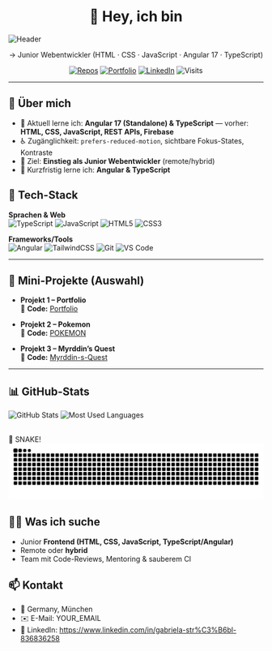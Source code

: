 <!-- Banner / Intro (kein assets nötig) -->
<p align="center">
  <h1 align="center">👋 Hey, ich bin</h1>
  <img src="https://capsule-render.vercel.app/api?type=soft&color=0:232b31,100:58e0b8&height=150&section=header&text=Gabriela%20Str%C3%B6bl&fontSize=38&fontColor=f8f5ec&animation=fadeIn" alt="Header" />
</p>


<p align="center">
  → Junior Webentwickler (HTML · CSS · JavaScript · Angular 17 · TypeScript)
</p>

<p align="center">
  <a href="https://github.com/Creative-Web-Dev2023?tab=repositories"><img alt="Repos" src="https://img.shields.io/badge/Repos-öffnen-2f855a?style=for-the-badge&logo=github" /></a>
  <a href="https://github.com/Creative-Web-Dev2023/Portfolio"><img alt="Portfolio" src="https://img.shields.io/badge/Portfolio-ansehen-2b6cb0?style=for-the-badge" /></a>
  <a href="https://www.linkedin.com/in/gabriela-str%C3%B6bl-836836258"><img alt="LinkedIn" src="https://img.shields.io/badge/LinkedIn-Kontakt-0a66c2?style=for-the-badge&logo=linkedin&logoColor=white" /></a>
  <img alt="Visits" src="https://komarev.com/ghpvc/?username=Creative-Web-Dev2023&style=for-the-badge" />
</p>

---

## 🔎 Über mich
- 🧪 Aktuell lerne ich: **Angular 17 (Standalone) & TypeScript** — vorher: **HTML, CSS, JavaScript, REST APIs, Firebase**
- ♿️ Zugänglichkeit: `prefers-reduced-motion`, sichtbare Fokus-States, Kontraste
- 🚀 Ziel: **Einstieg als Junior Webentwickler** (remote/hybrid)
- 🎯 Kurzfristig lerne ich: **Angular & TypeScript**

## 🧰 Tech-Stack
**Sprachen & Web**  
![TypeScript](https://img.shields.io/badge/TypeScript-3178C6?logo=typescript&logoColor=white)
![JavaScript](https://img.shields.io/badge/JavaScript-F7DF1E?logo=javascript&logoColor=black)
![HTML5](https://img.shields.io/badge/HTML5-E34F26?logo=html5&logoColor=white)
![CSS3](https://img.shields.io/badge/CSS3-1572B6?logo=css3&logoColor=white)

**Frameworks/Tools**  
![Angular](https://img.shields.io/badge/Angular-DC0030?logo=angular&logoColor=white)
![TailwindCSS](https://img.shields.io/badge/TailwindCSS-06B6D4?logo=tailwindcss&logoColor=white)
![Git](https://img.shields.io/badge/Git-F05032?logo=git&logoColor=white)
![VS Code](https://img.shields.io/badge/VS%20Code-007ACC?logo=visualstudiocode&logoColor=white)

---

## 🧪 Mini-Projekte (Auswahl)
- **Projekt 1 – Portfolio**  
  🔗 **Code:** [Portfolio](https://github.com/Creative-Web-Dev2023/Portfolio)

- **Projekt 2 – Pokemon**  
  🔗 **Code:** [POKEMON](https://github.com/Creative-Web-Dev2023/Pokemon)

- **Projekt 3 – Myrddin’s Quest**  
  🔗 **Code:** [Myrddin-s-Quest](https://github.com/Creative-Web-Dev2023/Myrddin-s-Quest)

---

## 📊 GitHub-Stats
<p align="left">
  <img height="170" src="https://github-profile-summary-cards.vercel.app/api/cards/stats?username=Creative-Web-Dev2023&theme=dracula&t=3" alt="GitHub Stats" />
  <img height="170" src="https://github-profile-summary-cards.vercel.app/api/cards/repos-per-language?username=Creative-Web-Dev2023&theme=dracula&t=3" alt="Most Used Languages" />
</p>

<br clear="both" />
 🐍 SNAKE!
<picture>
  <source media="(prefers-color-scheme: hell)" srcset="https://raw.githubusercontent.com/Creative-Web-Dev2023/Creative-Web-Dev2023/output/github-contribution-grid-snake-dark.svg">
  <source media="(prefers-color-scheme: light)" srcset="https://raw.githubusercontent.com/Creative-Web-Dev2023/Creative-Web-Dev2023/output/github-contribution-grid-snake.svg">
  <img alt="GitHub contribution grid snake" src="https://raw.githubusercontent.com/Creative-Web-Dev2023/Creative-Web-Dev2023/output/github-contribution-grid-snake.svg" />
</picture>


## 🧑‍💻 Was ich suche
- Junior **Frontend (HTML, CSS, JavaScript, TypeScript/Angular)**
- Remote oder **hybrid**
- Team mit Code-Reviews, Mentoring & sauberem CI

## 📫 Kontakt
- 📍 Germany, München
- ✉️ E-Mail: YOUR_EMAIL
- 🔗 LinkedIn: https://www.linkedin.com/in/gabriela-str%C3%B6bl-836836258
